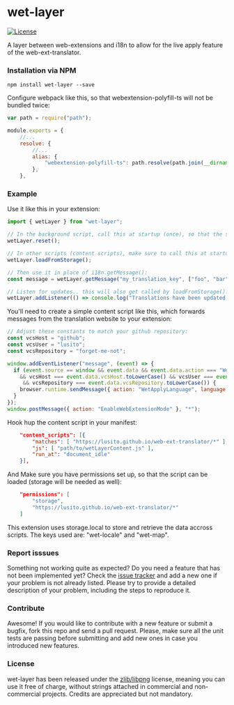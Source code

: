 # wet-layer

[![License](https://img.shields.io/badge/License-zlib/libpng-blue.svg)](https://github.com/Lusito/web-ext-translator/blob/master/LICENSE)

A layer between web-extensions and i18n to allow for the live apply feature of the web-ext-translator.


### Installation via NPM

```npm install wet-layer --save```

Configure webpack like this, so that webextension-polyfill-ts will not be bundled twice:

```javascript
var path = require("path");

module.exports = {
    //...
    resolve: {
        //...
        alias: {
            "webextension-polyfill-ts": path.resolve(path.join(__dirname, "node_modules", "webextension-polyfill-ts"))
        },
    },
```

### Example

Use it like this in your extension:

```typescript
import { wetLayer } from "wet-layer";

// In the background script, call this at startup (once), so that the storage is cleared:
wetLayer.reset();

// In other scripts (content scripts), make sure to call this at startup (once), so that translations are loaded:
wetLayer.loadFromStorage();

// Then use it in place of i18n.getMessage():
const message = wetLayer.getMessage("my_translation_key", ["foo", "bar"]);

// Listen for updates.. this will also get called by loadFromStorage():
wetLayer.addListener(() => console.log("Translations have been updated.. get your messages from wetLayer again!"));

```

You'll need to create a simple content script like this, which forwards messages from the translation website to your extension:
```javascript
// Adjust these constants to match your github repository:
const vcsHost = "github";
const vcsUser = "lusito";
const vcsRepository = "forget-me-not";

window.addEventListener("message", (event) => {
  if (event.source == window && event.data && event.data.action === "WetApplyLanguage"
    && vcsHost === event.data.vcsHost.toLowerCase() && vcsUser === event.data.vcsUser.toLowerCase()
     && vcsRepository === event.data.vcsRepository.toLowerCase()) {
    browser.runtime.sendMessage({ action: "WetApplyLanguage", language: event.data.language });
  }
});
window.postMessage({ action: "EnableWebExtensionMode" }, "*");
```

Hook hup the content script in your manifest:
```json
    "content_scripts": [{
        "matches": [ "https://lusito.github.io/web-ext-translator/*" ],
        "js": [ "path/to/wetLayerContent.js" ],
        "run_at": "document_idle"
    }],
```
And Make sure you have permissions set up, so that the script can be loaded (storage will be needed as well):

```json
    "permissions": [
        "storage",
        "https://lusito.github.io/web-ext-translator/*"
    ]
```

This extension uses storage.local to store and retrieve the data accross scripts. The keys used are: "wet-locale" and "wet-map".

### Report isssues

Something not working quite as expected? Do you need a feature that has not been implemented yet? Check the [issue tracker](https://github.com/Lusito/web-ext-translator/issues) and add a new one if your problem is not already listed. Please try to provide a detailed description of your problem, including the steps to reproduce it.

### Contribute

Awesome! If you would like to contribute with a new feature or submit a bugfix, fork this repo and send a pull request. Please, make sure all the unit tests are passing before submitting and add new ones in case you introduced new features.

### License

wet-layer has been released under the [zlib/libpng](https://github.com/Lusito/web-ext-translator/blob/master/LICENSE) license, meaning you
can use it free of charge, without strings attached in commercial and non-commercial projects. Credits are appreciated but not mandatory.
